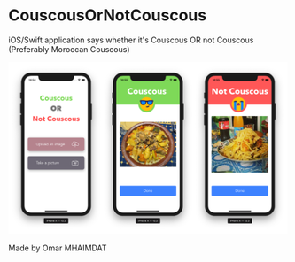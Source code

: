# CouscousOrNotCouscous
iOS/Swift application says whether it's Couscous OR not Couscous (Preferably Moroccan Couscous)

![Screenshots of the final result](https://github.com/omarmhaimdat/CouscousOrNotCouscous/blob/master/final-result.png "Final result")

Made by Omar MHAIMDAT
